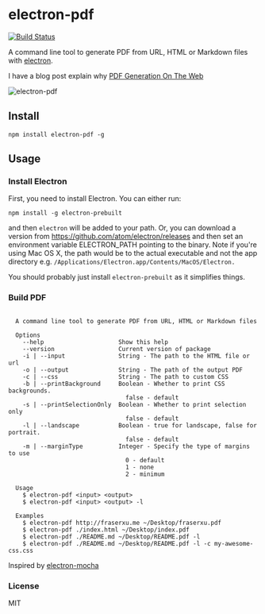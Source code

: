 electron-pdf
============

[![Build Status](https://travis-ci.org/fraserxu/electron-pdf.svg)](https://travis-ci.org/fraserxu/electron-pdf)

A command line tool to generate PDF from URL, HTML or Markdown files with [electron](http://electron.atom.io/).

I have a blog post explain why [PDF Generation On The Web](https://fraserxu.me/2015/08/20/pdf-generation-on-the-web/)

![electron-pdf](https://cloud.githubusercontent.com/assets/1183541/9372796/6dc1089e-4715-11e5-8850-10dd9542aff8.gif)


Install
-------

```
npm install electron-pdf -g
```

Usage
-----

### Install Electron

First, you need to install Electron. You can either run:

```
npm install -g electron-prebuilt
```

and then `electron` will be added to your path. Or, you can download a version from https://github.com/atom/electron/releases and then set an environment variable ELECTRON_PATH pointing to the binary. Note if you're using Mac OS X, the path would be to the actual executable and not the app directory e.g. `/Applications/Electron.app/Contents/MacOS/Electron.`

You should probably just install `electron-prebuilt` as it simplifies things.

### Build PDF

```

  A command line tool to generate PDF from URL, HTML or Markdown files

  Options
    --help                     Show this help
    --version                  Current version of package
    -i | --input               String - The path to the HTML file or url
    -o | --output              String - The path of the output PDF
    -c | --css                 String - The path to custom CSS
    -b | --printBackground     Boolean - Whether to print CSS backgrounds.
                                 false - default
    -s | --printSelectionOnly  Boolean - Whether to print selection only
                                 false - default
    -l | --landscape           Boolean - true for landscape, false for portrait.
                                 false - default
    -m | --marginType          Integer - Specify the type of margins to use
                                 0 - default
                                 1 - none
                                 2 - minimum

  Usage
    $ electron-pdf <input> <output>
    $ electron-pdf <input> <output> -l

  Examples
    $ electron-pdf http://fraserxu.me ~/Desktop/fraserxu.pdf
    $ electron-pdf ./index.html ~/Desktop/index.pdf
    $ electron-pdf ./README.md ~/Desktop/README.pdf -l
    $ electron-pdf ./README.md ~/Desktop/README.pdf -l -c my-awesome-css.css

```

Inspired by [electron-mocha](https://github.com/jprichardson/electron-mocha)

### License

MIT
